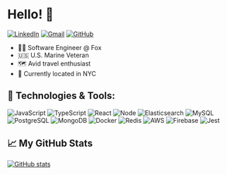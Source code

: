 # Hello! 👋

[![LinkedIn](https://img.shields.io/badge/linkedin%20-%230077B5.svg?&style=flat-square&logo=linkedin&logoColor=white)](https://www.linkedin.com/in/iamwarrenwong/)
[![Gmail](https://img.shields.io/badge/Gmail%20-D14836?style=flat-square&logo=gmail&logoColor=white)](mailto:warren.wong4@gmail.com)
[![GitHub](https://img.shields.io/badge/WarrenWongCodes%20-%23121011.svg?&style=flat-square&logo=github&logoColor=white&link=https://github.com/WarrenWongCodes)](https://github.com/WarrenWongCodes)

- 👨‍💻 Software Engineer @ Fox
- 🇺🇸 U.S. Marine Veteran
- 🗺️ Avid travel enthusiast
- 📍 Currently located in NYC

## 🔧 Technologies & Tools:

![JavaScript](https://img.shields.io/badge/JavaScript%20-%23323330.svg?&style=flat-square&logo=javascript&logoColor=%23F7DF1E)
![TypeScript](https://img.shields.io/badge/TypeScript%20-%23323330.svg?&style=flat-square&logo=typescript&logoColor=blue)
![React](https://img.shields.io/badge/React%20-%2320232a.svg?&style=flat-square&logo=react&logoColor=%2361DAFB)
![Node](https://img.shields.io/badge/node.js%20-%2343853D.svg?&style=flat-square&logo=node.js&logoColor=white)
![Elasticsearch](https://img.shields.io/badge/Elasticsearch%20-%23FF9900.svg?&style=flat-square&logo=elasticsearch&logoColor=white)
![MySQL](https://img.shields.io/badge/MySQL%20-%2300f.svg?&style=flat-square&logo=mysql&logoColor=white)
![PostgreSQL](https://img.shields.io/badge/PostgreSQL%20-%232187B6.svg?&style=flat-square&logo=postgreSQL&logoColor=white)
![MongoDB](https://img.shields.io/badge/MongoDB%20-%234ea94b.svg?&style=flat-square&logo=mongodb&logoColor=white)
![Docker](https://img.shields.io/badge/docker%20-%230db7ed.svg?&style=flat-square&logo=docker&logoColor=white)
![Redis](https://img.shields.io/badge/redis%20-%23DD0031.svg?&style=flat-square&logo=redis&logoColor=white)
![AWS](https://img.shields.io/badge/AWS%20-%23FF9900.svg?&style=flat-square&logo=amazon-aws&logoColor=white)
![Firebase](https://img.shields.io/badge/firebase%20-%23039BE5.svg?&style=flat-square&logo=firebase)
![Jest](https://img.shields.io/badge/Jest%20-%23C21325.svg?&style=flat-square&logo=Jest&logoColor=white)


## 📈 My GitHub Stats

[![GitHub stats](https://github-readme-stats.vercel.app/api?username=WarrenWongCodes&count_private=true)](https://github.com/anuraghazra/github-readme-stats)
